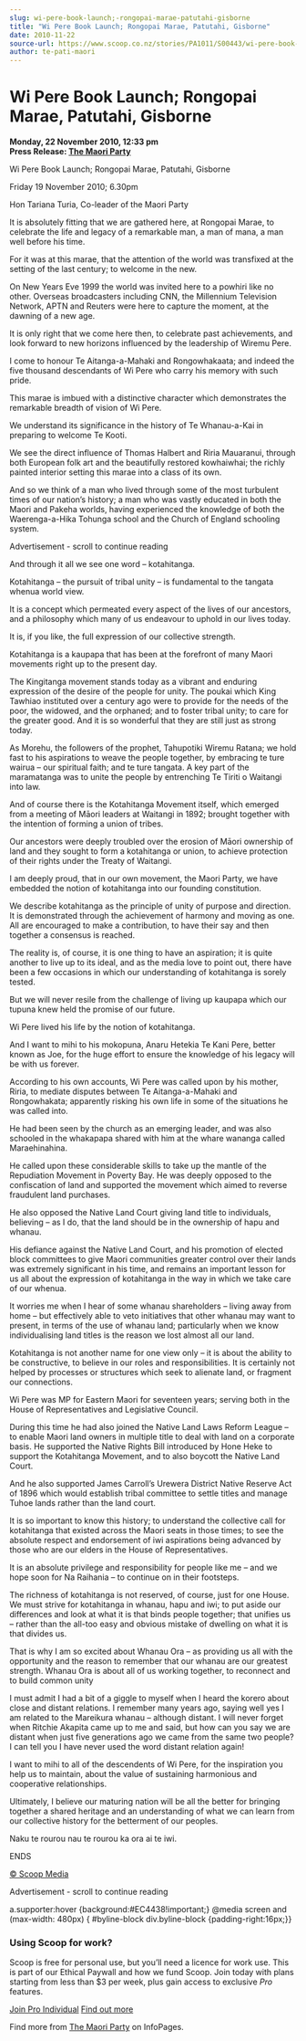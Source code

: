 ```yaml
---
slug: wi-pere-book-launch;-rongopai-marae-patutahi-gisborne
title: "Wi Pere Book Launch; Rongopai Marae, Patutahi, Gisborne"
date: 2010-11-22
source-url: https://www.scoop.co.nz/stories/PA1011/S00443/wi-pere-book-launch-rongopai-marae-patutahi-gisborne.htm
author: te-pati-maori
---
```

Wi Pere Book Launch; Rongopai Marae, Patutahi, Gisborne
=======================================================

**Monday, 22 November 2010, 12:33 pm**  
**Press Release: [The Maori Party](https://info.scoop.co.nz/The_Maori_Party)**

Wi Pere Book Launch; Rongopai Marae, Patutahi, Gisborne

Friday 19 November 2010; 6.30pm

Hon Tariana Turia, Co-leader of the Maori Party

It is absolutely fitting that we are gathered here, at Rongopai Marae, to celebrate the life and legacy of a remarkable man, a man of mana, a man well before his time.

For it was at this marae, that the attention of the world was transfixed at the setting of the last century; to welcome in the new.

On New Years Eve 1999 the world was invited here to a powhiri like no other. Overseas broadcasters including CNN, the Millennium Television Network, APTN and Reuters were here to capture the moment, at the dawning of a new age.

It is only right that we come here then, to celebrate past achievements, and look forward to new horizons influenced by the leadership of Wiremu Pere.

I come to honour Te Aitanga-a-Mahaki and Rongowhakaata; and indeed the five thousand descendants of Wi Pere who carry his memory with such pride.

This marae is imbued with a distinctive character which demonstrates the remarkable breadth of vision of Wi Pere.

We understand its significance in the history of Te Whanau-a-Kai in preparing to welcome Te Kooti.

We see the direct influence of Thomas Halbert and Riria Mauaranui, through both European folk art and the beautifully restored kowhaiwhai; the richly painted interior setting this marae into a class of its own.

And so we think of a man who lived through some of the most turbulent times of our nation’s history; a man who was vastly educated in both the Maori and Pakeha worlds, having experienced the knowledge of both the Waerenga-a-Hika Tohunga school and the Church of England schooling system.

Advertisement - scroll to continue reading





And through it all we see one word – kotahitanga.

Kotahitanga – the pursuit of tribal unity – is fundamental to the tangata whenua world view.

It is a concept which permeated every aspect of the lives of our ancestors, and a philosophy which many of us endeavour to uphold in our lives today.

It is, if you like, the full expression of our collective strength.

Kotahitanga is a kaupapa that has been at the forefront of many Maori movements right up to the present day.

The Kingitanga movement stands today as a vibrant and enduring expression of the desire of the people for unity. The poukai which King Tawhiao instituted over a century ago were to provide for the needs of the poor, the widowed, and the orphaned; and to foster tribal unity; to care for the greater good. And it is so wonderful that they are still just as strong today.

As Morehu, the followers of the prophet, Tahupotiki Wiremu Ratana; we hold fast to his aspirations to weave the people together, by embracing te ture wairua – our spiritual faith; and te ture tangata. A key part of the maramatanga was to unite the people by entrenching Te Tiriti o Waitangi into law.

And of course there is the Kotahitanga Movement itself, which emerged from a meeting of Māori leaders at Waitangi in 1892; brought together with the intention of forming a union of tribes.

Our ancestors were deeply troubled over the erosion of Māori ownership of land and they sought to form a kotahitanga or union, to achieve protection of their rights under the Treaty of Waitangi.

I am deeply proud, that in our own movement, the Maori Party, we have embedded the notion of kotahitanga into our founding constitution.

We describe kotahitanga as the principle of unity of purpose and direction. It is demonstrated through the achievement of harmony and moving as one. All are encouraged to make a contribution, to have their say and then together a consensus is reached.

The reality is, of course, it is one thing to have an aspiration; it is quite another to live up to its ideal, and as the media love to point out, there have been a few occasions in which our understanding of kotahitanga is sorely tested.

But we will never resile from the challenge of living up kaupapa which our tupuna knew held the promise of our future.

Wi Pere lived his life by the notion of kotahitanga.

And I want to mihi to his mokopuna, Anaru Hetekia Te Kani Pere, better known as Joe, for the huge effort to ensure the knowledge of his legacy will be with us forever.

According to his own accounts, Wi Pere was called upon by his mother, Riria, to mediate disputes between Te Aitanga-a-Mahaki and Rongowhakata; apparently risking his own life in some of the situations he was called into.

He had been seen by the church as an emerging leader, and was also schooled in the whakapapa shared with him at the whare wananga called Maraehinahina.

He called upon these considerable skills to take up the mantle of the Repudiation Movement in Poverty Bay. He was deeply opposed to the confiscation of land and supported the movement which aimed to reverse fraudulent land purchases.

He also opposed the Native Land Court giving land title to individuals, believing – as I do, that the land should be in the ownership of hapu and whanau.

His defiance against the Native Land Court, and his promotion of elected block committees to give Maori communities greater control over their lands was extremely significant in his time, and remains an important lesson for us all about the expression of kotahitanga in the way in which we take care of our whenua.

It worries me when I hear of some whanau shareholders – living away from home – but effectively able to veto initiatives that other whanau may want to present, in terms of the use of whanau land; particularly when we know individualising land titles is the reason we lost almost all our land.

Kotahitanga is not another name for one view only – it is about the ability to be constructive, to believe in our roles and responsibilities. It is certainly not helped by processes or structures which seek to alienate land, or fragment our connections.

Wi Pere was MP for Eastern Maori for seventeen years; serving both in the House of Representatives and Legislative Council.

During this time he had also joined the Native Land Laws Reform League – to enable Maori land owners in multiple title to deal with land on a corporate basis. He supported the Native Rights Bill introduced by Hone Heke to support the Kotahitanga Movement, and to also boycott the Native Land Court.

And he also supported James Carroll’s Urewera District Native Reserve Act of 1896 which would establish tribal committee to settle titles and manage Tuhoe lands rather than the land court.

It is so important to know this history; to understand the collective call for kotahitanga that existed across the Maori seats in those times; to see the absolute respect and endorsement of iwi aspirations being advanced by those who are our elders in the House of Representatives.

It is an absolute privilege and responsibility for people like me – and we hope soon for Na Raihania – to continue on in their footsteps.

The richness of kotahitanga is not reserved, of course, just for one House. We must strive for kotahitanga in whanau, hapu and iwi; to put aside our differences and look at what it is that binds people together; that unifies us – rather than the all-too easy and obvious mistake of dwelling on what it is that divides us.

That is why I am so excited about Whanau Ora – as providing us all with the opportunity and the reason to remember that our whanau are our greatest strength. Whanau Ora is about all of us working together, to reconnect and to build common unity

I must admit I had a bit of a giggle to myself when I heard the korero about close and distant relations. I remember many years ago, saying well yes I am related to the Mareikura whanau – although distant. I will never forget when Ritchie Akapita came up to me and said, but how can you say we are distant when just five generations ago we came from the same two people? I can tell you I have never used the word distant relation again!

I want to mihi to all of the descendents of Wi Pere, for the inspiration you help us to maintain, about the value of sustaining harmonious and cooperative relationships.

Ultimately, I believe our maturing nation will be all the better for bringing together a shared heritage and an understanding of what we can learn from our collective history for the betterment of our peoples.

Naku te rourou nau te rourou ka ora ai te iwi.

ENDS  

[© Scoop Media](http://www.scoop.co.nz/about/terms.html)  

Advertisement - scroll to continue reading



a.supporter:hover {background:#EC4438!important;} @media screen and (max-width: 480px) { #byline-block div.byline-block {padding-right:16px;}}

### Using Scoop for work?

Scoop is free for personal use, but you’ll need a licence for work use. This is part of our Ethical Paywall and how we fund Scoop. Join today with plans starting from less than $3 per week, plus gain access to exclusive _Pro_ features.  
  
[Join Pro Individual](https://pro.scoop.co.nz/Individual/?from=ProIn24) [Find out more](https://pro.scoop.co.nz/using-scoop-for-work/?from=ProIn24)

Find more from [The Maori Party](https://info.scoop.co.nz/The_Maori_Party) on InfoPages.